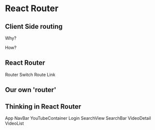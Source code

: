 # React Router

## Client Side routing
Why?

How?

## React Router
Router
Switch
Route
Link

## Our own 'router'


## Thinking in React Router

App
  NavBar
  YouTubeContainer
    Login
    SearchView
      SearchBar
      VideoDetail
      VideoList
